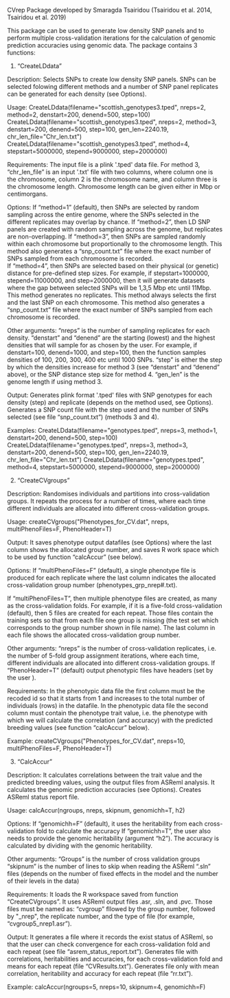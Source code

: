 CVrep
Package developed by Smaragda Tsairidou (Tsairidou et al. 2014, Tsairidou et al. 2019)

This package can be used to generate low density SNP panels and to perform multiple cross-validation iterations for the calculation of genomic prediction accuracies using genomic data. The package contains 3 functions:

1.	“CreateLDdata” 

Description:
Selects SNPs to create low density SNP panels. SNPs can be selected folowing different methods and a number of SNP panel replicates can be generated for each density (see Options).

Usage:
CreateLDdata(filename="scottish_genotypes3.tped", nreps=2, method=2, denstart=200, denend=500, step=100)
CreateLDdata(filename="scottish_genotypes3.tped", nreps=2, method=3, denstart=200, denend=500, step=100, gen_len=2240.19, chr_len_file="Chr_len.txt")
CreateLDdata(filename="scottish_genotypes3.tped", method=4, stepstart=5000000, stepend=9000000, step=2000000)

Requirements:
The input file is a plink '.tped' data file. 
For method 3, “chr_len_file” is an input '.txt' file with two columns, where column one is the chromosome, column 2 is the chromosome name, and column three is the chromosome length. Chromosome length can be given either in Mbp or centimorgans. 

Options:
If “method=1” (default), then SNPs are selected by random sampling across the entire genome, where the SNPs selected in the different replicates may overlap by chance.
If “method=2”, then LD SNP panels are created with random sampling across the genome, but replicates are non-overlapping. 
If “method=3”, then SNPs are sampled randomly within each chromosome but proportionally to the chromosome length. This method also generates a “snp_count.txt” file where the exact number of SNPs sampled from each chromosome is recorded.  
If “method=4”, then SNPs are selected based on their physical (or genetic) distance for pre-defined step sizes.  For example, if stepstart=1000000, stepend=11000000, and step=2000000, then it will generate datasets where the gap between selected SNPs will be 1,3,5 Mbp etc until 11Mbp. This method generates no replicates. This method always selects the first and the last SNP on each chromosome. This method also generates a “snp_count.txt” file where the exact number of SNPs sampled from each chromosome is recorded.

Other arguments:
“nreps” is the number of sampling replicates for each density. 
“denstart” and “denend” are the starting (lowest) and the highest densities that will sample for as chosen by the user. For example, if denstart=100, denend=1000, and step=100, then the function samples densities of 100, 200, 300, 400 etc until 1000 SNPs. 
“step” is either the step by which the densities increase for method 3 (see “denstart” and “denend” above), or the SNP distance step size for method 4.
“gen_len” is the genome length if using method 3. 

Output:
Generates plink format '.tped' files with SNP genotypes for each density (step) and replicate (depends on the method used, see Options).
Generates a SNP count file with the step used and the number of SNPs selected (see file “snp_count.txt”) (methods 3 and 4).

Examples:
CreateLDdata(filename="genotypes.tped", nreps=3, method=1, denstart=200, denend=500, step=100)
CreateLDdata(filename="genotypes.tped", nreps=3, method=3, denstart=200, denend=500, step=100, gen_len=2240.19, chr_len_file="Chr_len.txt")
CreateLDdata(filename="genotypes.tped", method=4, stepstart=5000000, stepend=9000000, step=2000000)


2. “CreateCVgroups” 

Description:
Randomises individuals and partitions into cross-validation groups. It repeats the process for a number of times, where each time different individuals are allocated into different cross-validation groups.

Usage:
createCVgroups("Phenotypes_for_CV.dat", nreps, multiPhenoFiles=F, PhenoHeader=T)
 
Output:
It saves phenotype output datafiles (see Options) where the last column shows the allocated group number, and saves R work space which to be used by function “calcAccur” (see below). 

Options: 
If “multiPhenoFiles=F” (default), a single phenotype file is produced for each replicate where the last column indicates the allocated cross-validation group number (phenotypes_grp_nrep#.txt). 

If “multiPhenoFiles=T”, then multiple phenotype files are created, as many as the cross-validation folds. For example, if it is a five-fold cross-validation (default), then 5 files are created for each repeat. Those files contain the training sets so that from each file one group is missing (the test set which corresponds to the group number shown in file name). The last column in each file shows the allocated cross-validation group number. 

Other arguments:
“nreps” is the number of cross-validation replicates, i.e. the number of 5-fold group assignment iterations, where each time, different individuals are allocated into different cross-validation groups.
If “PhenoHeader=T” (default) output phenotypic files have headers (set by the user ). 

Requirements: 
In the phenotypic data file the first column must be the recoded id so that it starts from 1 and increases to the total number of individuals (rows) in the datafile. 
In the phenotypic data file the second column must contain the phenotype trait value, i.e. the phenotype with which we will calculate the correlation (and accuracy) with the predicted breeding values (see function “calcAccur” below). 

Example:
createCVgroups("Phenotypes_for_CV.dat", nreps=10, multiPhenoFiles=F, PhenoHeader=T)

 
3.	“CalcAccur” 

Description:
It calculates correlations between the trait value and the predicted breeding values, 
using the output files from ASReml analysis. It calculates the genomic prediction accuracies (see Options). Creates ASReml status report file.

Usage:
calcAccur(ngroups, nreps, skipnum, genomichh=T, h2)

Options:
If “genomichh=F” (default), it uses the heritability from each cross-validation fold to calculate the accuracy
If “genomichh=T”, the user also needs to provide the genomic heritability (argument “h2”). The accuracy is calculated  by dividing with the genomic heritability. 

Other arguments:
“Groups” is the number of cross validation groups
“skipnum” is the number of lines to skip when reading the ASReml “.sln” files (depends on the number of fixed effects in the model and the number of their levels in the data) 

Requirements: 
It loads the R workspace saved from function “CreateCVgroups”.
It uses ASReml output files .asr, .sln, and .pvc. Those files must be named as: “cvgroup” fllowed by the group number, followed by "_nrep", the replicate number, and the type of file (for example, “cvgroup5_nrep1.asr”).

Output:
It generates a file where it records the exist status of ASReml, so that the user can check convergence for each cross-validation fold and each repeat (see file “asrem_status_report.txt”).
Generates file with correlations, heritabilities and accuracies, for each cross-validation fold and means for each repeat (file “CVResults.txt”).
Generates file only with mean correlation, heritability and accuracy for each repeat (file “rr.txt”). 

Example:
calcAccur(ngroups=5, nreps=10, skipnum=4, genomichh=F)


